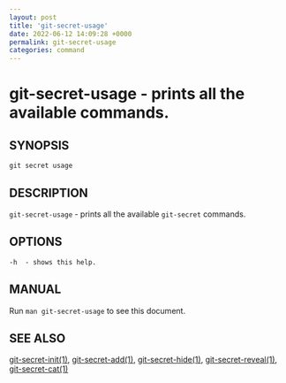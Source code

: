 ```yaml
---
layout: post
title: 'git-secret-usage'
date: 2022-06-12 14:09:28 +0000
permalink: git-secret-usage
categories: command
---
```

git-secret-usage - prints all the available commands.
=====================================================

## SYNOPSIS

    git secret usage


## DESCRIPTION
`git-secret-usage` - prints all the available `git-secret` commands.


## OPTIONS

    -h  - shows this help.


## MANUAL

Run `man git-secret-usage` to see this document.


## SEE ALSO

[git-secret-init(1)](https://git-secret.io/git-secret-init), [git-secret-add(1)](https://git-secret.io/git-secret-add),
[git-secret-hide(1)](https://git-secret.io/git-secret-hide), [git-secret-reveal(1)](https://git-secret.io/git-secret-reveal),
[git-secret-cat(1)](https://git-secret.io/git-secret-cat)
